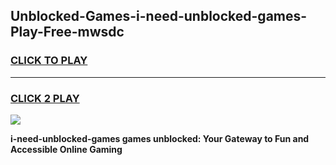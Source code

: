 
## Unblocked-Games-i-need-unblocked-games-Play-Free-mwsdc
<h3>
<a href="https://premium76.site?title=i-need-unblocked-games&ref=19M">CLICK TO PLAY</a></h3>
<hr>

<h3>
<a href="https://premium76.site?title=i-need-unblocked-games&ref=19M">CLICK 2 PLAY</a>
  
</h3>

<a href="https://premium76.site?title=i-need-unblocked-games&ref=19M"><img src="https://clearcache.store/games.png"></a>


**i-need-unblocked-games games unblocked: Your Gateway to Fun and Accessible Online Gaming**
